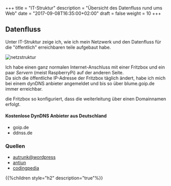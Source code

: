 ﻿+++
title = "IT-Struktur"
description = "Übersicht des Datenfluss rund ums Web"
date = "2017-09-08T16:35:00+02:00"
draft = false
weight = 10
+++


## Datenfluss
Unter IT-Struktur zeige ich, wie ich mein Netzwerk und den Datenfluss für die "öffentlich" erreichbaren teile aufgebaut habe.

![netzstruktur](/images/netzstruktur.png)

Ich habe einen ganz normalen Internet-Anschluss mit einer Fritzbox und ein paar *Servern* (meist RaspberryPi) auf der anderen Seite.  
Da sich die öffentliche IP-Adresse der Fritzbox täglich ändert, habe ich mich bei einem dynDNS anbieter angemeldet und bis so über blume.goip.de immer erreichbar.



die Fritzbox so konfiguriert, dass die weiterleitung über einen Domainnamen erfolgt.

#### Kostenlose DynDNS Anbieter aus Deutschland
* goip.de
* ddnss.de




### Quellen
* [autrunk@wordpress](https://autrunk.wordpress.com/2016/11/14/set-up-nginx-as-reverse-proxy-with-caching/)
* [antiun](https://antiun.github.io/odoo-reverse-proxy-howto/#slide-3)
* [codingpedia](http://www.codingpedia.org/ama/how-to-configure-nginx-in-production-to-serve-angular-app-and-reverse-proxy-nodejs)


{{%children style="h2" description="true"%}}

